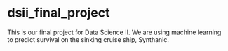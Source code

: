 # dsii_final_project

This is our final project for Data Science II. We are using machine learning to predict survival on the sinking cruise ship, Synthanic.